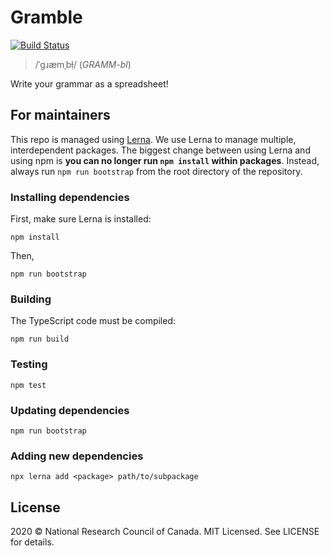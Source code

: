 Gramble
=======

[![Build Status](https://travis-ci.org/littell/gramble_ts.svg?branch=master)](https://travis-ci.org/littell/gramble_ts)

> /ˈɡɹæmˌbɫ̣/ (_GRAMM-bl_)

Write your grammar as a spreadsheet!

<!-- TODO: put an animated GIF here, showing it off! -->

For maintainers
---------------

This repo is managed using [Lerna]. We use Lerna to manage multiple,
interdependent packages. The biggest change between using Lerna and
using npm is **you can no longer run `npm install` within packages**.
Instead, always run `npm run bootstrap` from the root directory of the
repository.

[Lerna]: https://lerna.js.org/

### Installing dependencies

First, make sure Lerna is installed:

    npm install

Then,

    npm run bootstrap

### Building

The TypeScript code must be compiled:

    npm run build

### Testing

    npm test

### Updating dependencies

    npm run bootstrap

### Adding new dependencies

    npx lerna add <package> path/to/subpackage

License
-------

2020 © National Research Council of Canada. MIT Licensed. See LICENSE for details.
